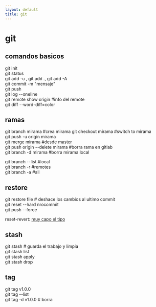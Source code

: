 ```yaml
---
layout: default
title: git
---
```

# git
## comandos basicos
git init  
git status  
git add -u , git add ., git add -A  
git commit -m "mensaje"  
git push  
git log --oneline  
git remote show origin #info del remote  
git diff --word-diff=color 

## ramas
git branch mirama #crea mirama
git checkout mirama  #switch to mirama  
git push -u origin mirama  
git merge mirama #desde master  
git push origin --delete mirama #borra rama en gitlab  
git branch -d mirama #borra mirama local  

git branch --list #local  
git branch -r #remotes  
git branch -a #all  

## restore  
git restore file # deshace los cambios al ultimo commit  
git reset --hard nrocommit  
git push --force  

reset-revert: [muy capo el tipo](https://www.youtube.com/watch?v=mSrxBJaJwGA)  

## stash
git stash  # guarda el trabajo y limpia  
git stash list  
git stash apply <nombre>  
git stash drop <nombre>  

## tag
git tag v1.0.0  
git tag --list  
git tag -d v1.0.0 # borra  
